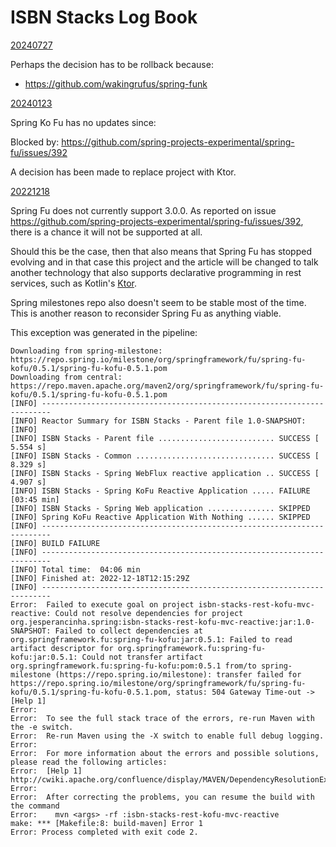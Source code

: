 # ISBN Stacks Log Book

<ins>20240727</ins>

Perhaps the decision has to be rollback because:

- https://github.com/wakingrufus/spring-funk

<ins>20240123</ins>

Spring Ko Fu has no updates since:

Blocked by: https://github.com/spring-projects-experimental/spring-fu/issues/392

A decision has been made to replace project with Ktor.

<ins>20221218</ins>

Spring Fu does not currently support 3.0.0. As reported on issue https://github.com/spring-projects-experimental/spring-fu/issues/392, there is a chance it will not be supported at all.

Should this be the case, then that also means that Spring Fu has stopped evolving and in that case this project and the article will be changed to talk another technology that also supports declarative programming in rest services, such as Kotlin's [Ktor](https://ktor.io/).

Spring milestones repo also doesn't seem to be stable most of the time. This is another reason to reconsider Spring Fu as anything viable.

This exception was generated in the pipeline:

```shell
Downloading from spring-milestone: https://repo.spring.io/milestone/org/springframework/fu/spring-fu-kofu/0.5.1/spring-fu-kofu-0.5.1.pom
Downloading from central: https://repo.maven.apache.org/maven2/org/springframework/fu/spring-fu-kofu/0.5.1/spring-fu-kofu-0.5.1.pom
[INFO] ------------------------------------------------------------------------
[INFO] Reactor Summary for ISBN Stacks - Parent file 1.0-SNAPSHOT:
[INFO] 
[INFO] ISBN Stacks - Parent file .......................... SUCCESS [  5.554 s]
[INFO] ISBN Stacks - Common ............................... SUCCESS [  8.329 s]
[INFO] ISBN Stacks - Spring WebFlux reactive application .. SUCCESS [  4.907 s]
[INFO] ISBN Stacks - Spring KoFu Reactive Application ..... FAILURE [03:45 min]
[INFO] ISBN Stacks - Spring Web application ............... SKIPPED
[INFO] Spring KoFu Reactive Application With Nothing ...... SKIPPED
[INFO] ------------------------------------------------------------------------
[INFO] BUILD FAILURE
[INFO] ------------------------------------------------------------------------
[INFO] Total time:  04:06 min
[INFO] Finished at: 2022-12-18T12:15:29Z
[INFO] ------------------------------------------------------------------------
Error:  Failed to execute goal on project isbn-stacks-rest-kofu-mvc-reactive: Could not resolve dependencies for project org.jesperancinha.spring:isbn-stacks-rest-kofu-mvc-reactive:jar:1.0-SNAPSHOT: Failed to collect dependencies at org.springframework.fu:spring-fu-kofu:jar:0.5.1: Failed to read artifact descriptor for org.springframework.fu:spring-fu-kofu:jar:0.5.1: Could not transfer artifact org.springframework.fu:spring-fu-kofu:pom:0.5.1 from/to spring-milestone (https://repo.spring.io/milestone): transfer failed for https://repo.spring.io/milestone/org/springframework/fu/spring-fu-kofu/0.5.1/spring-fu-kofu-0.5.1.pom, status: 504 Gateway Time-out -> [Help 1]
Error:  
Error:  To see the full stack trace of the errors, re-run Maven with the -e switch.
Error:  Re-run Maven using the -X switch to enable full debug logging.
Error:  
Error:  For more information about the errors and possible solutions, please read the following articles:
Error:  [Help 1] http://cwiki.apache.org/confluence/display/MAVEN/DependencyResolutionException
Error:  
Error:  After correcting the problems, you can resume the build with the command
Error:    mvn <args> -rf :isbn-stacks-rest-kofu-mvc-reactive
make: *** [Makefile:8: build-maven] Error 1
Error: Process completed with exit code 2.
```
